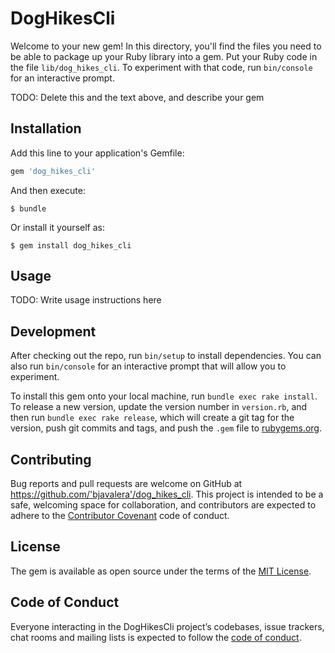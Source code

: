# DogHikesCli

Welcome to your new gem! In this directory, you'll find the files you need to be able to package up your Ruby library into a gem. Put your Ruby code in the file `lib/dog_hikes_cli`. To experiment with that code, run `bin/console` for an interactive prompt.

TODO: Delete this and the text above, and describe your gem

## Installation

Add this line to your application's Gemfile:

```ruby
gem 'dog_hikes_cli'
```

And then execute:

    $ bundle

Or install it yourself as:

    $ gem install dog_hikes_cli

## Usage

TODO: Write usage instructions here

## Development

After checking out the repo, run `bin/setup` to install dependencies. You can also run `bin/console` for an interactive prompt that will allow you to experiment.

To install this gem onto your local machine, run `bundle exec rake install`. To release a new version, update the version number in `version.rb`, and then run `bundle exec rake release`, which will create a git tag for the version, push git commits and tags, and push the `.gem` file to [rubygems.org](https://rubygems.org).

## Contributing

Bug reports and pull requests are welcome on GitHub at https://github.com/'bjavalera'/dog_hikes_cli. This project is intended to be a safe, welcoming space for collaboration, and contributors are expected to adhere to the [Contributor Covenant](http://contributor-covenant.org) code of conduct.

## License

The gem is available as open source under the terms of the [MIT License](https://opensource.org/licenses/MIT).

## Code of Conduct

Everyone interacting in the DogHikesCli project’s codebases, issue trackers, chat rooms and mailing lists is expected to follow the [code of conduct](https://github.com/'bjavalera'/dog_hikes_cli/blob/master/CODE_OF_CONDUCT.md).
